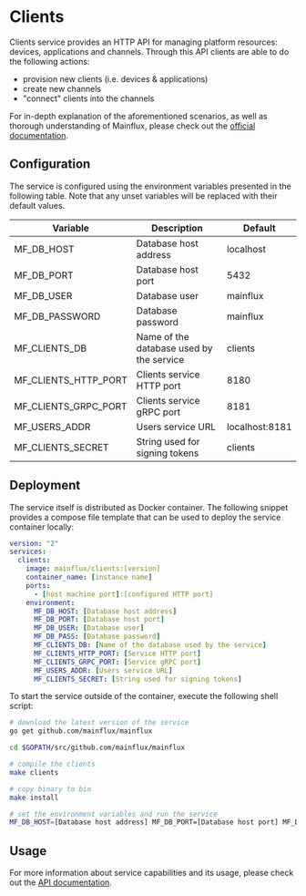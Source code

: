 # Clients

Clients service provides an HTTP API for managing platform resources: devices,
applications and channels. Through this API clients are able to do the following
actions:

- provision new clients (i.e. devices & applications)
- create new channels
- "connect" clients into the channels

For in-depth explanation of the aforementioned scenarios, as well as thorough
understanding of Mainflux, please check out the [official documentation][doc].

## Configuration

The service is configured using the environment variables presented in the
following table. Note that any unset variables will be replaced with their
default values.

| Variable             | Description                              | Default        |
|----------------------|------------------------------------------|----------------|
| MF_DB_HOST           | Database host address                    | localhost      |
| MF_DB_PORT           | Database host port                       | 5432           |
| MF_DB_USER           | Database user                            | mainflux       |
| MF_DB_PASSWORD       | Database password                        | mainflux       |
| MF_CLIENTS_DB        | Name of the database used by the service | clients        |
| MF_CLIENTS_HTTP_PORT | Clients service HTTP port                | 8180           |
| MF_CLIENTS_GRPC_PORT | Clients service gRPC port                | 8181           |
| MF_USERS_ADDR        | Users service URL                        | localhost:8181 |
| MF_CLIENTS_SECRET    | String used for signing tokens           | clients        |

## Deployment

The service itself is distributed as Docker container. The following snippet
provides a compose file template that can be used to deploy the service container
locally:

```yaml
version: "2"
services:
  clients:
    image: mainflux/clients:[version]
    container_name: [instance name]
    ports:
      - [host machine port]:[configured HTTP port]
    environment:
      MF_DB_HOST: [Database host address]
      MF_DB_PORT: [Database host port]
      MF_DB_USER: [Database user]
      MF_DB_PASS: [Database password]
      MF_CLIENTS_DB: [Name of the database used by the service]
      MF_CLIENTS_HTTP_PORT: [Service HTTP port]
      MF_CLIENTS_GRPC_PORT: [Service gRPC port]
      MF_USERS_ADDR: [Users service URL]
      MF_CLIENTS_SECRET: [String used for signing tokens]
```

To start the service outside of the container, execute the following shell script:

```bash
# download the latest version of the service
go get github.com/mainflux/mainflux

cd $GOPATH/src/github.com/mainflux/mainflux

# compile the clients
make clients

# copy binary to bin
make install

# set the environment variables and run the service
MF_DB_HOST=[Database host address] MF_DB_PORT=[Database host port] MF_DB_USER=[Database user] MF_DB_PASS=[Database password] MF_CLIENTS_DB=[Name of the database used by the service] MF_CLIENTS_HTTP_PORT=[Service HTTP port] MG_CLIENTS_GRPC_PORT=[Service gRPC port] MF_USERS_ADDR=[Users service URL] MF_CLIENTS_SECRET=[String used for signing tokens] $GOBIN/mainflux-clients
```

## Usage

For more information about service capabilities and its usage, please check out
the [API documentation](swagger.yaml).

[doc]: http://mainflux.readthedocs.io
